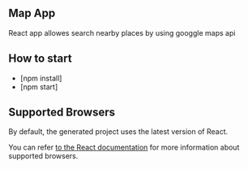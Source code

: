 ## Map App
React app allowes search nearby places by using googgle maps api

## How to start

- [npm install]
- [npm start]

 

## Supported Browsers

By default, the generated project uses the latest version of React.

You can refer [to the React documentation](https://reactjs.org/docs/react-dom.html#browser-support) for more information about supported browsers.





